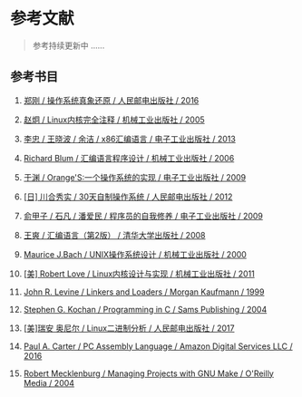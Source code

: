 # 参考文献

> 参考持续更新中 ......

## 参考书目

1. [郑刚 / 操作系统真象还原 / 人民邮电出版社 / 2016](https://book.douban.com/subject/26745156/)

2. [赵炯 / Linux内核完全注释 / 机械工业出版社 / 2005](https://book.douban.com/subject/1231236/)

3. [李忠 / 王晓波 / 余洁 / x86汇编语言 / 电子工业出版社 / 2013](https://book.douban.com/subject/20492528/)

4. [Richard Blum / 汇编语言程序设计 / 机械工业出版社 / 2006](https://book.douban.com/subject/1446250/)

5. [于渊 / Orange'S:一个操作系统的实现 / 电子工业出版社 / 2009](https://book.douban.com/subject/3735649/)

6. [[日] 川合秀实 / 30天自制操作系统 / 人民邮电出版社 / 2012](https://book.douban.com/subject/11530329/)

7. [俞甲子 / 石凡 / 潘爱民 / 程序员的自我修养 / 电子工业出版社 / 2009](https://book.douban.com/subject/3652388/)

8. [王爽 / 汇编语言（第2版） / 清华大学出版社 / 2008](https://book.douban.com/subject/3037562/)

9.  [Maurice J.Bach / UNIX操作系统设计 / 机械工业出版社 / 2000](https://book.douban.com/subject/1035710/)

10. [[美] Robert Love / Linux内核设计与实现 / 机械工业出版社 / 2011](https://book.douban.com/subject/6097773/)

11. [John R. Levine / Linkers and Loaders / Morgan Kaufmann / 1999](https://book.douban.com/subject/1436811/)

12. [Stephen G. Kochan / Programming in C / Sams Publishing / 2004](https://book.douban.com/subject/2250163/)

13. [[美]瑞安 奥尼尔 / Linux二进制分析 / 人民邮电出版社 / 2017](https://book.douban.com/subject/27592738/)

14. [Paul A. Carter / PC Assembly Language / Amazon Digital Services LLC / 2016](https://book.douban.com/subject/26892163/)

15. [Robert Mecklenburg / Managing Projects with GNU Make / O'Reilly Media / 2004](https://book.douban.com/subject/1850994/)
